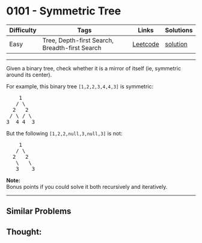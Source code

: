 # 0101 - Symmetric Tree

Difficulty  | Tags | Links | Solutions
----------- | ---- | ----- | -----
Easy | Tree, Depth-first Search, Breadth-first Search | [Leetcode](https://leetcode.com/problems/symmetric-tree) | [solution](https://leetcode.com/problems/symmetric-tree/solution/)


-----------

<p>Given a binary tree, check whether it is a mirror of itself (ie, symmetric around its center).</p>

<p>
For example, this binary tree <code>[1,2,2,3,4,4,3]</code> is symmetric:
<pre>
    1
   / \
  2   2
 / \ / \
3  4 4  3
</pre>
</p>
<p>
But the following <code>[1,2,2,null,3,null,3]</code>  is not:<br />
<pre>
    1
   / \
  2   2
   \   \
   3    3
</pre>
</p>

<p>
<b>Note:</b><br />
Bonus points if you could solve it both recursively and iteratively.
</p>

-----------


## Similar Problems




## Thought:

